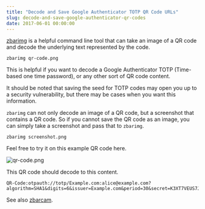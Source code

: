 ```yaml
---
title: "Decode and Save Google Authenticator TOTP QR Code URLs"
slug: decode-and-save-google-authenticator-qr-codes
date: 2017-06-01 00:00:00
---
```


[zbarimg](http://manpages.ubuntu.com/manpages/xenial/man1/zbarimg.1.html) is a helpful command line tool that can take an image of a QR code and decode the underlying text represented by the code.

```
zbarimg qr-code.png
```

This is helpful if you want to decode a Google Authenticator TOTP (Time-based one time password), or any other sort of QR code content.

It should be noted that <span class="warning">saving the seed for TOTP codes may open you up to a security vulnerability</span>, but there may be cases when you want this information.

`zbarimg` can not only decode an image of a QR code, but a screenshot that contains a QR code. So if you cannot save the QR code as an image, you can simply take a screenshot and pass that to `zbarimg`.

```
zbarimg screenshot.png
```

Feel free to try it on this example QR code here.

![qr-code.png](/assets/decode-and-save-google-authenticator-qr-codes/qr-code.png)

This QR code should decode to this content.

```
QR-Code:otpauth://totp/Example.com:alice@example.com?algorithm=SHA1&digits=6&issuer=Example.com&period=30&secret=K3XT7VEUS7JFJVCX
```

See also [zbarcam](http://manpages.ubuntu.com/manpages/xenial/man1/zbarcam.1.html).
